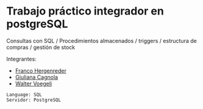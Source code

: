 # Trabajo práctico integrador en postgreSQL
Consultas con SQL / Procedimientos almacenados / triggers / estructura de compras / gestión de stock

Integrantes:
- [Franco Hergenreder](https://github.com/francoherg)
- [Giuliana Cagnola](https://github.com/GiuliCagnola)
- [Walter Voegeli](https://github.com/CodigoWaldo)


```
Language: SQL
Servidor: PostgreSQL
```
